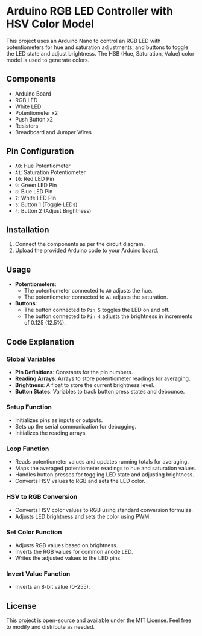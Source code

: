 # Arduino RGB LED Controller with HSV Color Model

This project uses an Arduino Nano to control an RGB LED with potentiometers for hue and saturation adjustments, and buttons to toggle the LED state and adjust brightness. The HSB (Hue, Saturation, Value) color model is used to generate colors.

## Components

- Arduino Board
- RGB LED
- White LED
- Potentiometer x2
- Push Button x2
- Resistors
- Breadboard and Jumper Wires

## Pin Configuration

- `A0`: Hue Potentiometer
- `A1`: Saturation Potentiometer
- `10`: Red LED Pin
- `9`: Green LED Pin
- `8`: Blue LED Pin
- `7`: White LED Pin
- `5`: Button 1 (Toggle LEDs)
- `4`: Button 2 (Adjust Brightness)

## Installation

1. Connect the components as per the circuit diagram.
2. Upload the provided Arduino code to your Arduino board.

## Usage

- **Potentiometers**:
  - The potentiometer connected to `A0` adjusts the hue.
  - The potentiometer connected to `A1` adjusts the saturation.
- **Buttons**:
  - The button connected to `Pin 5` toggles the LED on and off.
  - The button connected to `Pin 4` adjusts the brightness in increments of 0.125 (12.5%).

## Code Explanation

### Global Variables

- **Pin Definitions**: Constants for the pin numbers.
- **Reading Arrays**: Arrays to store potentiometer readings for averaging.
- **Brightness**: A float to store the current brightness level.
- **Button States**: Variables to track button press states and debounce.

### Setup Function

- Initializes pins as inputs or outputs.
- Sets up the serial communication for debugging.
- Initializes the reading arrays.

### Loop Function

- Reads potentiometer values and updates running totals for averaging.
- Maps the averaged potentiometer readings to hue and saturation values.
- Handles button presses for toggling LED state and adjusting brightness.
- Converts HSV values to RGB and sets the LED color.

### HSV to RGB Conversion

- Converts HSV color values to RGB using standard conversion formulas.
- Adjusts LED brightness and sets the color using PWM.

### Set Color Function

- Adjusts RGB values based on brightness.
- Inverts the RGB values for common anode LED.
- Writes the adjusted values to the LED pins.

### Invert Value Function

- Inverts an 8-bit value (0-255).

## License

This project is open-source and available under the MIT License. Feel free to modify and distribute as needed.
